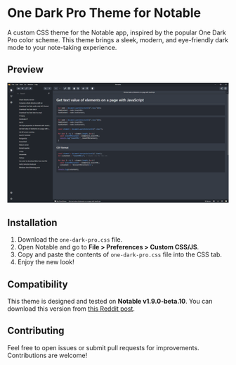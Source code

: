 # One Dark Pro Theme for Notable

A custom CSS theme for the Notable app, inspired by the popular One Dark Pro color scheme. This theme brings a sleek, modern, and eye-friendly dark mode to your note-taking experience.

## Preview

![One Dark Pro Theme Screenshot](./screenshot.png)

## Installation

1. Download the `one-dark-pro.css` file.
2. Open Notable and go to **File > Preferences > Custom CSS/JS**.
3. Copy and paste the contents of `one-dark-pro.css` file into the CSS tab.
4. Enjoy the new look!

## Compatibility

This theme is designed and tested on **Notable v1.9.0-beta.10**. You can download this version from [this Reddit post](https://old.reddit.com/r/Notable/comments/ud118x/new_release_v190beta10/).

## Contributing

Feel free to open issues or submit pull requests for improvements. Contributions are welcome!
